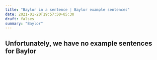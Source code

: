 ```yaml
---
title: "Baylor in a sentence | Baylor example sentences"
date: 2021-01-20T19:57:50+05:30
draft: falses
summary: "Baylor"
---
```

## Unfortunately, we have no example sentences for Baylor                 
